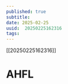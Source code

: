 ```yaml
---
published: true
subtitle: 
date: 2025-02-25
uuid:  20250225162316
tags: 
---
```


[[20250225162316]]

# AHFL

